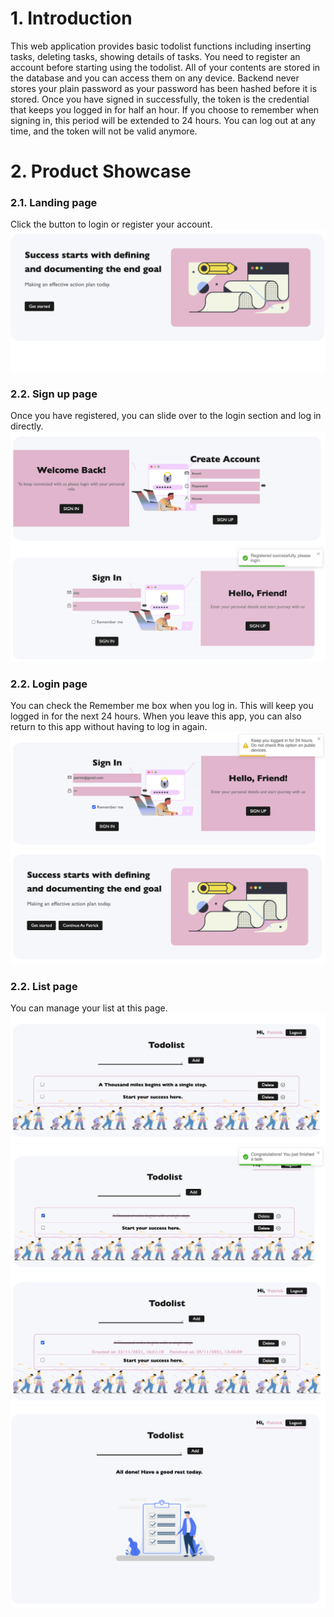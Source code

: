 # 1. Introduction

This web application provides basic todolist functions including inserting tasks, deleting tasks, showing details of tasks. You need to register an account before starting using the todolist. All of your contents are stored in the database and you can access them on any device. Backend never stores your plain password as your password has been hashed before it is stored. Once you have signed in successfully, the token is the credential that keeps you logged in for half an hour. If you choose to remember when signing in, this period will be extended to 24 hours. You can log out at any time, and the token will not be valid anymore.

# 2. Product Showcase
### 2.1. Landing page
Click the button to login or register your account.
![Landing page](https://github.com/ypx0352/ypx0352.github.io/blob/main/todolist-pic/landing%20page.png?raw=true)

### 2.2. Sign up page
Once you have registered, you can slide over to the login section and log in directly.
![Sign up page](https://github.com/ypx0352/ypx0352.github.io/blob/main/todolist-pic/signup%20page.png?raw=true)
![Registered](https://github.com/ypx0352/ypx0352.github.io/blob/main/todolist-pic/register%20success.png?raw=true)

### 2.2. Login page
You can check the Remember me box when you log in. This will keep you logged in for the next 24 hours. When you leave this app, you can also return to this app without having to log in again.
![Login page](https://github.com/ypx0352/ypx0352.github.io/blob/main/todolist-pic/remember.png?raw=true)
![remember me page](https://github.com/ypx0352/ypx0352.github.io/blob/main/todolist-pic/rememberme.png?raw=true)

### 2.2. List page
You can manage your list at this page.
![List page](https://github.com/ypx0352/ypx0352.github.io/blob/main/todolist-pic/list.png?raw=true)
![finish](https://github.com/ypx0352/ypx0352.github.io/blob/main/todolist-pic/finish.png?raw=true)
![detail](https://github.com/ypx0352/ypx0352.github.io/blob/main/todolist-pic/detail.png?raw=true)
![finish all](https://github.com/ypx0352/ypx0352.github.io/blob/main/todolist-pic/allfinish.png?raw=true)

